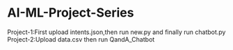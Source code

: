 # AI-ML-Project-Series
Project-1:First upload intents.json,then run new.py and finally run chatbot.py
Project-2:Upload data.csv then run QandA_Chatbot
